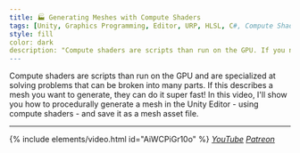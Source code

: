 ```yaml
---
title: 🏭 Generating Meshes with Compute Shaders
tags: [Unity, Graphics Programming, Editor, URP, HLSL, C#, Compute Shader, Basics]
style: fill
color: dark 
description: "Compute shaders are scripts than run on the GPU. If you need a mesh generated, they can do it super fast!"
---
```


Compute shaders are scripts than run on the GPU and are specialized at solving problems that can be broken into many parts. If this describes a mesh you want to generate, they can do it super fast! In this video, I'll show you how to procedurally generate a mesh in the Unity Editor - using compute shaders -  and save it as a mesh asset file.

***

{% include elements/video.html id="AiWCPiGr10o" %}
*[YouTube](https://youtu.be/AiWCPiGr10o) [Patreon](https://www.patreon.com/posts/files-bake-with-47120317)* 